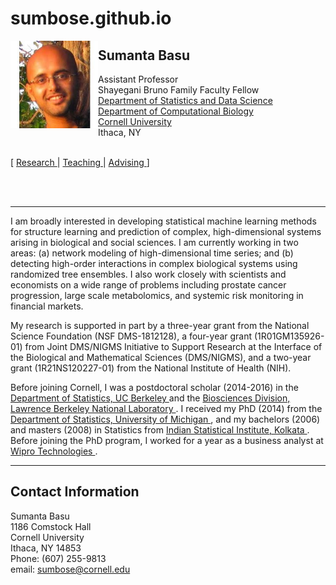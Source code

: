 # sumbose.github.io

<html>


<body>
<!-- INTRODUCTION -->

<!-- PROFILE PICTURE -->
<img src="sumanta.jpg" height="140" width="140" alt="Sumanta" align = "left">
<!-- </img> -->

<h2> Sumanta Basu </h2> 
Assistant Professor <br> 
Shayegani Bruno Family Faculty Fellow <br>
<a href="http://stat.cornell.edu/"> Department of Statistics and Data Science </a> <br>
<a href="https://bscb.cornell.edu/"> Department of Computational Biology </a> <br>
<a href="https://www.cornell.edu/"> Cornell University </a> <br>
Ithaca, NY <br> <br>

[ <a href="papers.html"> Research </a> | <a href="teaching.html"> Teaching </a> | <a href="advising.html"> Advising </a>]

<br>
<br>

<hr>
<p>
I am broadly interested in developing statistical machine learning methods for structure learning and prediction of complex, high-dimensional systems arising in biological and social sciences. I am currently working in two areas: (a) network modeling of high-dimensional time series; and (b) detecting high-order interactions in complex biological systems using randomized tree ensembles. I also work closely with scientists and economists on a wide range of problems including  prostate cancer progression, large scale metabolomics, and systemic risk monitoring in financial markets. 
<!-- Most of my papers are available on my <a href="https://scholar.google.com/citations?user=VCuHXdMAAAAJ&hl=en">Google Scholar</a> page. -->
</p>

<p>
My research is supported in part by a three-year grant from the National Science Foundation (NSF DMS-1812128), a four-year grant (1R01GM135926-01) from Joint DMS/NIGMS Initiative to Support Research at the Interface of the Biological and Mathematical Sciences  (DMS/NIGMS), and a two-year grant (1R21NS120227-01) from the National Institute of Health (NIH).
</p>

<p>
Before joining Cornell, I was a postdoctoral scholar (2014-2016) in the <a href="http://statistics.berkeley.edu/">Department of Statistics, UC Berkeley </a> and the <a href="http://biosciences.lbl.gov/"> Biosciences Division, Lawrence Berkeley National Laboratory </a>. I received my PhD (2014) from the <a href="http://lsa.umich.edu/stats/"> Department of Statistics, University of Michigan </a>, and my bachelors (2006) and masters (2008) in Statistics from <a href="http://www.isical.ac.in/"> Indian Statistical Institute, Kolkata </a>. Before joining the PhD program, I worked for a year as a business analyst at <a href="https://www.wipro.com/"> Wipro Technologies </a>.
</p>

<!--
<p>
Here is a link to my <a href="https://scholar.google.com/citations?user=VCuHXdMAAAAJ&hl=en"> Google Scholar profile </a> and my <a href="http://www.stat.berkeley.edu/~sumbose/drafts/CV_Basu_1127.pdf"> CV </a>. 
</p>
-->



<hr>


<h2> Contact Information </h2>
<p>
Sumanta Basu <br>
1186 Comstock Hall <br>
Cornell University <br>
Ithaca, NY 14853 <br>
Phone: (607) 255-9813 <br>
email: <a href="mailto:sumbose@cornell.edu"> sumbose@cornell.edu
<!-- </p>

</body>
</html>
-->
